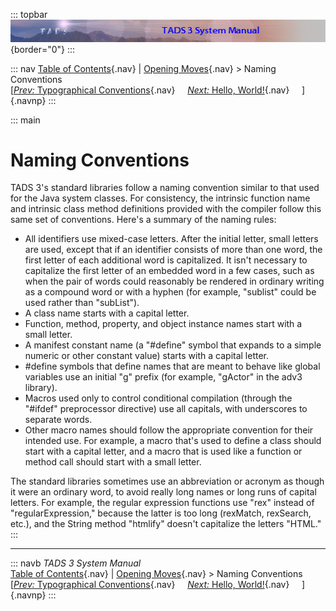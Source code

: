 ::: topbar
![](topbar.jpg){border="0"}
:::

::: nav
[Table of Contents](toc.htm){.nav} \| [Opening Moves](begin.htm){.nav}
\> Naming Conventions\
[[*Prev:* Typographical Conventions](syntax.htm){.nav}     [*Next:*
Hello, World!](hello.htm){.nav}     ]{.navnp}
:::

::: main
# Naming Conventions

TADS 3\'s standard libraries follow a naming convention similar to that
used for the Java system classes. For consistency, the intrinsic
function name and intrinsic class method definitions provided with the
compiler follow this same set of conventions. Here\'s a summary of the
naming rules:

-   All identifiers use mixed-case letters. After the initial letter,
    small letters are used, except that if an identifier consists of
    more than one word, the first letter of each additional word is
    capitalized. It isn\'t necessary to capitalize the first letter of
    an embedded word in a few cases, such as when the pair of words
    could reasonably be rendered in ordinary writing as a compound word
    or with a hyphen (for example, \"sublist\" could be used rather than
    \"subList\").
-   A class name starts with a capital letter.
-   Function, method, property, and object instance names start with a
    small letter.
-   A manifest constant name (a \"#define\" symbol that expands to a
    simple numeric or other constant value) starts with a capital
    letter.
-   #define symbols that define names that are meant to behave like
    global variables use an initial \"g\" prefix (for example,
    \"gActor\" in the adv3 library).
-   Macros used only to control conditional compilation (through the
    \"#ifdef\" preprocessor directive) use all capitals, with
    underscores to separate words.
-   Other macro names should follow the appropriate convention for their
    intended use. For example, a macro that\'s used to define a class
    should start with a capital letter, and a macro that is used like a
    function or method call should start with a small letter.

The standard libraries sometimes use an abbreviation or acronym as
though it were an ordinary word, to avoid really long names or long runs
of capital letters. For example, the regular expression functions use
\"rex\" instead of \"regularExpression,\" because the latter is too long
(rexMatch, rexSearch, etc.), and the String method \"htmlify\" doesn\'t
capitalize the letters \"HTML.\"
:::

------------------------------------------------------------------------

::: navb
*TADS 3 System Manual*\
[Table of Contents](toc.htm){.nav} \| [Opening Moves](begin.htm){.nav}
\> Naming Conventions\
[[*Prev:* Typographical Conventions](syntax.htm){.nav}     [*Next:*
Hello, World!](hello.htm){.nav}     ]{.navnp}
:::

